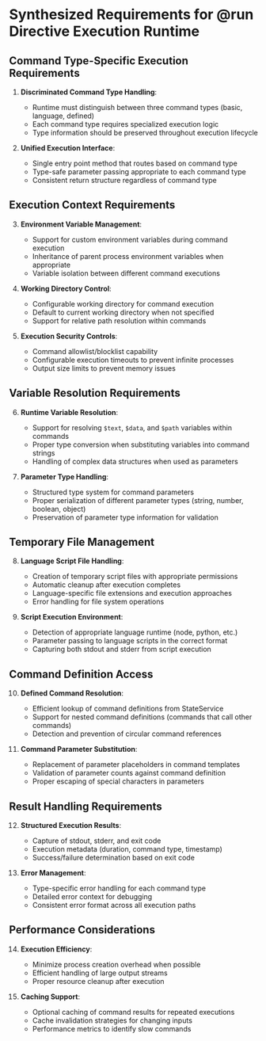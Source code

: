 # Synthesized Requirements for @run Directive Execution Runtime

## Command Type-Specific Execution Requirements

1. **Discriminated Command Type Handling**:
   - Runtime must distinguish between three command types (basic, language, defined)
   - Each command type requires specialized execution logic
   - Type information should be preserved throughout execution lifecycle

2. **Unified Execution Interface**:
   - Single entry point method that routes based on command type
   - Type-safe parameter passing appropriate to each command type
   - Consistent return structure regardless of command type

## Execution Context Requirements

3. **Environment Variable Management**:
   - Support for custom environment variables during command execution
   - Inheritance of parent process environment variables when appropriate
   - Variable isolation between different command executions

4. **Working Directory Control**:
   - Configurable working directory for command execution
   - Default to current working directory when not specified
   - Support for relative path resolution within commands

5. **Execution Security Controls**:
   - Command allowlist/blocklist capability
   - Configurable execution timeouts to prevent infinite processes
   - Output size limits to prevent memory issues

## Variable Resolution Requirements

6. **Runtime Variable Resolution**:
   - Support for resolving `$text`, `$data`, and `$path` variables within commands
   - Proper type conversion when substituting variables into command strings
   - Handling of complex data structures when used as parameters

7. **Parameter Type Handling**:
   - Structured type system for command parameters
   - Proper serialization of different parameter types (string, number, boolean, object)
   - Preservation of parameter type information for validation

## Temporary File Management

8. **Language Script File Handling**:
   - Creation of temporary script files with appropriate permissions
   - Automatic cleanup after execution completes
   - Language-specific file extensions and execution approaches
   - Error handling for file system operations

9. **Script Execution Environment**:
   - Detection of appropriate language runtime (node, python, etc.)
   - Parameter passing to language scripts in the correct format
   - Capturing both stdout and stderr from script execution

## Command Definition Access

10. **Defined Command Resolution**:
    - Efficient lookup of command definitions from StateService
    - Support for nested command definitions (commands that call other commands)
    - Detection and prevention of circular command references

11. **Command Parameter Substitution**:
    - Replacement of parameter placeholders in command templates
    - Validation of parameter counts against command definition
    - Proper escaping of special characters in parameters

## Result Handling Requirements

12. **Structured Execution Results**:
    - Capture of stdout, stderr, and exit code
    - Execution metadata (duration, command type, timestamp)
    - Success/failure determination based on exit code

13. **Error Management**:
    - Type-specific error handling for each command type
    - Detailed error context for debugging
    - Consistent error format across all execution paths

## Performance Considerations

14. **Execution Efficiency**:
    - Minimize process creation overhead when possible
    - Efficient handling of large output streams
    - Proper resource cleanup after execution

15. **Caching Support**:
    - Optional caching of command results for repeated executions
    - Cache invalidation strategies for changing inputs
    - Performance metrics to identify slow commands